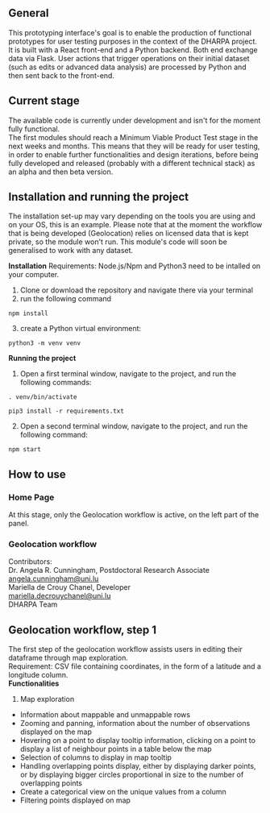 ## General
This prototyping interface's goal is to enable the production of functional prototypes for user testing purposes in the context of the DHARPA project.
It is built with a React front-end and a Python backend. Both end exchange data via Flask. User actions that trigger operations on their initial dataset (such as edits or advanced data analysis) are processed by Python and then sent back to the front-end.

## Current stage
The available code is currently under development and isn't for the moment fully functional.<br/>
The first modules should reach a Minimum Viable Product Test stage in the next weeks and months. This means that they will be ready for user testing, in order to enable further functionalities and design iterations, before being fully developed and released (probably with a different technical stack) as an alpha and then beta version.

## Installation and running the project
The installation set-up may vary depending on the tools you are using and on your OS, this is an example. 
Please note that at the moment the workflow that is being developed (Geolocation) relies on licensed data that is kept private, so the module won't run. This module's code will soon be generalised to work with any dataset.

**Installation**
Requirements: Node.js/Npm and Python3 need to be intalled on your computer.
1. Clone or download the repository and navigate there via your terminal
2. run the following command
```
npm install
```
3. create a Python virtual environment:
```
python3 -m venv venv
```

**Running the project**
1. Open a first terminal window, navigate to the project, and run the following commands:
```
. venv/bin/activate
```
 ```
 pip3 install -r requirements.txt
 ```
 2. Open a second terminal window, navigate to the project, and run the following command:
 ```
 npm start
 ```

## How to use

### Home Page
At this stage, only the Geolocation workflow is active, on the left part of the panel.

### Geolocation workflow
Contributors:<br/>
Dr. Angela R. Cunningham, Postdoctoral Research Associate<br/>
angela.cunningham@uni.lu<br/>
Mariella de Crouy Chanel, Developer<br/>
mariella.decrouychanel@uni.lu<br/>
DHARPA Team<br/>

## Geolocation workflow, step 1 ##
The first step of the geolocation workflow assists users in editing their dataframe through map exploration.<br/>
Requirement: CSV file containing coordinates, in the form of a latitude and a longitude column.<br>
**Functionalities**
1. Map exploration
- Information about mappable and unmappable rows
- Zooming and panning, information about the number of observations displayed on the map
- Hovering on a point to display tooltip information, clicking on a point to display a list of neighbour points in a table below the map
- Selection of columns to display in map tooltip
- Handling overlapping points display, either by displaying darker points, or by displaying bigger circles proportional in size to the number of overlapping points
- Create a categorical view on the unique values from a column
- Filtering points displayed on map





